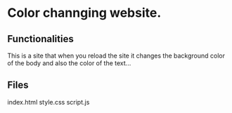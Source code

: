# Color channging website.

## Functionalities
This is a site that when you reload the site it changes the background color of the body and also the color of the text...

## Files
index.html
style.css
script.js

